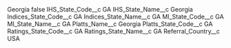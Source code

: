<?xml version="1.0" encoding="UTF-8"?>
<CustomMetadata xmlns="http://soap.sforce.com/2006/04/metadata" xmlns:xsi="http://www.w3.org/2001/XMLSchema-instance" xmlns:xsd="http://www.w3.org/2001/XMLSchema">
    <label>Georgia</label>
    <protected>false</protected>
    <values>
        <field>IHS_State_Code__c</field>
        <value xsi:type="xsd:string">GA</value>
    </values>
    <values>
        <field>IHS_State_Name__c</field>
        <value xsi:type="xsd:string">Georgia</value>
    </values>
    <values>
        <field>Indices_State_Code__c</field>
        <value xsi:type="xsd:string">GA</value>
    </values>
    <values>
        <field>Indices_State_Name__c</field>
        <value xsi:type="xsd:string">GA</value>
    </values>
    <values>
        <field>MI_State_Code__c</field>
        <value xsi:type="xsd:string">GA</value>
    </values>
    <values>
        <field>MI_State_Name__c</field>
        <value xsi:type="xsd:string">GA</value>
    </values>
    <values>
        <field>Platts_Name__c</field>
        <value xsi:type="xsd:string">Georgia</value>
    </values>
    <values>
        <field>Platts_State_Code__c</field>
        <value xsi:type="xsd:string">GA</value>
    </values>
    <values>
        <field>Ratings_State_Code__c</field>
        <value xsi:type="xsd:string">GA</value>
    </values>
    <values>
        <field>Ratings_State_Name__c</field>
        <value xsi:type="xsd:string">GA</value>
    </values>
    <values>
        <field>Referral_Country__c</field>
        <value xsi:type="xsd:string">USA</value>
    </values>
</CustomMetadata>
